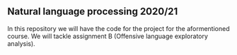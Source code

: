 ## Natural language processing 2020/21

In this repository we will have the code for the project for the aformentioned course. We will tackle assignment B (Offensive language exploratory analysis).
